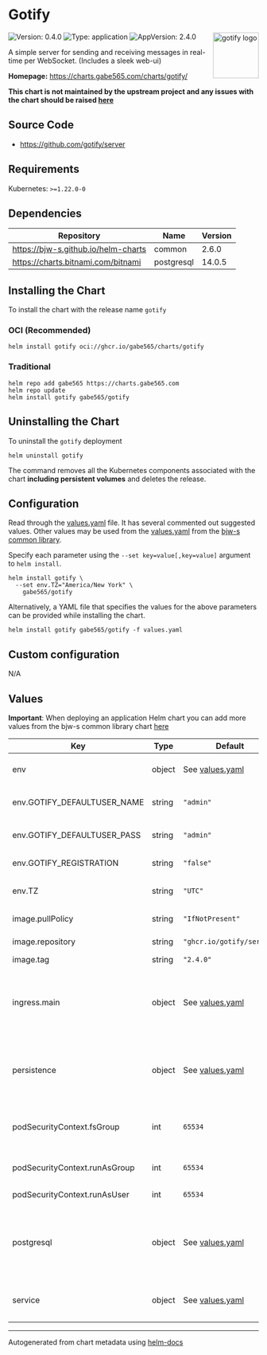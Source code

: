 # Gotify

<img src="https://raw.githubusercontent.com/gabe565/charts/main/charts/gotify/icon.svg" align="right" width="92" alt="gotify logo">

![Version: 0.4.0](https://img.shields.io/badge/Version-0.4.0-informational?style=flat)
![Type: application](https://img.shields.io/badge/Type-application-informational?style=flat)
![AppVersion: 2.4.0](https://img.shields.io/badge/AppVersion-2.4.0-informational?style=flat)

A simple server for sending and receiving messages in real-time per WebSocket. (Includes a sleek web-ui)

**Homepage:** <https://charts.gabe565.com/charts/gotify/>

**This chart is not maintained by the upstream project and any issues with the chart should be raised
[here](https://github.com/gabe565/charts/issues/new?assignees=gabe565&labels=bug&template=bug_report.yaml&name=gotify&version=0.4.0)**

## Source Code

* <https://github.com/gotify/server>

## Requirements

Kubernetes: `>=1.22.0-0`

## Dependencies

| Repository | Name | Version |
|------------|------|---------|
| <https://bjw-s.github.io/helm-charts> | common | 2.6.0 |
| <https://charts.bitnami.com/bitnami> | postgresql | 14.0.5 |

## Installing the Chart

To install the chart with the release name `gotify`

### OCI (Recommended)

```console
helm install gotify oci://ghcr.io/gabe565/charts/gotify
```

### Traditional

```console
helm repo add gabe565 https://charts.gabe565.com
helm repo update
helm install gotify gabe565/gotify
```

## Uninstalling the Chart

To uninstall the `gotify` deployment

```console
helm uninstall gotify
```

The command removes all the Kubernetes components associated with the chart **including persistent volumes** and deletes the release.

## Configuration

Read through the [values.yaml](./values.yaml) file. It has several commented out suggested values.
Other values may be used from the [values.yaml](https://github.com/bjw-s/helm-charts/tree/main/charts/library/common/values.yaml) from the [bjw-s common library](https://github.com/bjw-s/helm-charts/tree/main/charts/library/common).

Specify each parameter using the `--set key=value[,key=value]` argument to `helm install`.

```console
helm install gotify \
  --set env.TZ="America/New York" \
    gabe565/gotify
```

Alternatively, a YAML file that specifies the values for the above parameters can be provided while installing the chart.

```console
helm install gotify gabe565/gotify -f values.yaml
```

## Custom configuration

N/A

## Values

**Important**: When deploying an application Helm chart you can add more values from the bjw-s common library chart [here](https://github.com/bjw-s/helm-charts/tree/main/charts/library/common)

| Key | Type | Default | Description |
|-----|------|---------|-------------|
| env | object | See [values.yaml](./values.yaml) | Environment variables. [[ref]](https://gotify.net/docs/config#environment-variables) |
| env.GOTIFY_DEFAULTUSER_NAME | string | `"admin"` | Default admin username |
| env.GOTIFY_DEFAULTUSER_PASS | string | `"admin"` | Default admin password |
| env.GOTIFY_REGISTRATION | string | `"false"` | Allow registration |
| env.TZ | string | `"UTC"` | Set the container timezone |
| image.pullPolicy | string | `"IfNotPresent"` | image pull policy |
| image.repository | string | `"ghcr.io/gotify/server"` | image repository |
| image.tag | string | `"2.4.0"` | image tag |
| ingress.main | object | See [values.yaml](./values.yaml) | Enable and configure ingress settings for the chart under this key. |
| persistence | object | See [values.yaml](./values.yaml) | Configure persistence settings for the chart under this key. |
| podSecurityContext.fsGroup | int | `65534` | Volume binds will be granted to `nobody` group |
| podSecurityContext.runAsGroup | int | `65534` | Run as `nobody` group |
| podSecurityContext.runAsUser | int | `65534` | Run as `nobody` user |
| postgresql | object | See [values.yaml](./values.yaml) | Enable and configure postgresql database subchart under this key.    [[ref]](https://github.com/bitnami/charts/tree/master/bitnami/postgresql) |
| service | object | See [values.yaml](./values.yaml) | Configures service settings for the chart. |

---
Autogenerated from chart metadata using [helm-docs](https://github.com/norwoodj/helm-docs)
